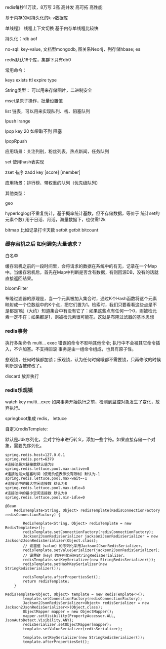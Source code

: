 redis每秒11万读，8万写 3高 高并发 高可拓 高性能

基于内存的可持久化的k-v数据库

单线程》 线程上下文切换  基于内存单线程比较快

持久化：rdb aof

no-sql: key-value, 文档型mongodb, 图关系Neo4j，列存储hbase;    es

redis默认16个库，集群下只有db0

常用命令：

keys  exists  ttl expire type

String类型： 可以用来存储图片，二进制安全

mset是原子操作，批量设置值

list 链表，可以用来实现队列、栈、阻塞队列

lpush  lrange

lpop  key  20   如果取不到 阻塞

lpopRpush

应用场景：关注列别，粉丝列表，热点新闻，任务队列

set  使用hash表实现

zset 有序   zadd key  [score] [member]

应用场景：排行榜、带权重的队列（优先级队列）

其他类型： 

geo 

 hyperloglog(不重复统计，基于概率统计基数，但不存储数据，等价于 统计set的元素个数) 用于日活、月活，海量数据下，也仅需12k

bitmap   比如记录打卡天数   setbit  getbit  bitcount



### 缓存宕机之后 如何避免大量请求？

白名单

缓存宕机之前的一段时间里，会将请求的数据在系统中的有无，记录在一个Map中。当缓存宕机后，首先在Map中判断是否含有数据，有则回源DB，没有的话就直接返回结果。

bloomFilter

布隆过滤器的原理是，当一个元素被加入集合时，通过K个Hash函数将这个元素映射成一个位数组中的K个点，把它们置为1。检索时，我们只要看看这些点是不是都是1就（大约）知道集合中有没有它了：如果这些点有任何一个0，则被检元素一定不在；如果都是1，则被检元素很可能在。这就是布隆过滤器的基本思想



### redis事务

执行多条命令  multi... exec  错误的命令不影响其他命令; 执行中不会被其它命令插入，不许加塞。不支持回滚  事务是由一组命令组成，也具有原子性。

悲观锁，任何时候都加锁；乐观锁，认为任何时候哦都不需要锁，只再修改的时候判断是否被修改了。 

discard 放弃执行

### redis乐观锁

watch key  multi...exec  如果事务开始执行之前，检测到监控对象发生了变化，放弃执行。



springboot集成 redis， lettuce

自定义redisTemplate:

默认是Jdk序列化，会对字符串进行转义，添加一些字符。如果直接存储一个对象，需要先序列化。

```
spring.redis.host=127.0.0.1
spring.redis.port=6379
#连接池最大链接数默认值为8
spring.redis.lettuce.pool.max-active=8
#连接池最大阻塞时间（使用负值表示没有限制）默认为-1
spring.redis.lettuce.pool.max-wait=-1
#连接池中的最大空闲连接数 默认为8
spring.redis.lettuce.pool.max-idle=8
#连接池中的最小空闲连接数 默认为8
spring.redis.lettuce.pool.min-idle=0
```

```
@Bean
    RedisTemplate<String, Object> redisTemplate(RedisConnectionFactory redisConnectionFactory) {
 
        RedisTemplate<String, Object> redisTemplate = new RedisTemplate<>();
        redisTemplate.setConnectionFactory(redisConnectionFactory);
        Jackson2JsonRedisSerializer jackson2JsonRedisSerializer = new Jackson2JsonRedisSerializer(Object.class);
        // 设置值（value）的序列化采用Jackson2JsonRedisSerializer。
        redisTemplate.setValueSerializer(jackson2JsonRedisSerializer);
        // 设置键（key）的序列化采用StringRedisSerializer。
        redisTemplate.setKeySerializer(new StringRedisSerializer());
        redisTemplate.setHashKeySerializer(new StringRedisSerializer());
 
        redisTemplate.afterPropertiesSet();
        return redisTemplate;
    }
```

```
RedisTemplate<Object, Object> template = new RedisTemplate<>();
        template.setConnectionFactory(redisConnectionFactory);
        Jackson2JsonRedisSerializer<Object> redisSerializer = new Jackson2JsonRedisSerializer<>(Object.class);
        ObjectMapper mapper = new ObjectMapper();
        mapper.setVisibility(PropertyAccessor.ALL, JsonAutoDetect.Visibility.ANY);
        redisSerializer.setObjectMapper(mapper);
        template.setValueSerializer(redisSerializer);

        template.setKeySerializer(new StringRedisSerializer());
        template.afterPropertiesSet();

```

